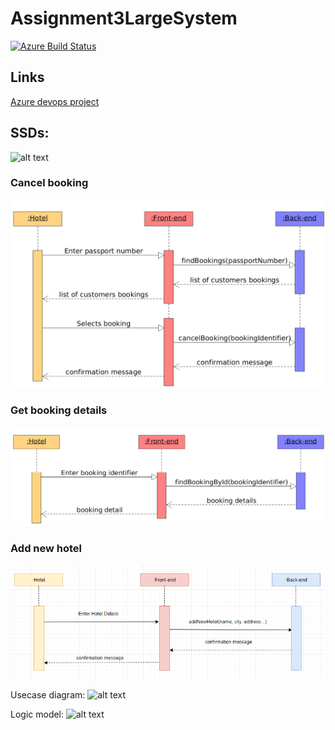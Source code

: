 # Assignment3LargeSystem 
[![Azure Build Status](https://dev.azure.com/cph-gm/HotelSystem/_apis/build/status/large-systems.Assignment3LargeSystem?branchName=master)](https://dev.azure.com/cph-gm/HotelSystem/_build/latest?definitionId=2&branchName=master)

## Links

  [Azure devops project](https://dev.azure.com/cph-gm/HotelSystem)

## SSDs: 
![alt text][logo]

[logo]: https://github.com/large-systems/Assignment3LargeSystem/blob/master/SSD_MakeBooking.jpg "SDDs we have created based on our use cases"

### Cancel booking
![ssd cancel booking](ssd_cancel_booking.png)

### Get booking details
![ssd get booking details](ssd_get_booking_details.png)

### Add new hotel
![ssd add new hotel](ssd_add_hotel.png)


Usecase diagram: 
![alt text](https://github.com/large-systems/Assignment3LargeSystem/blob/master/use_case_diagram.jpg "Diagram on our use cases")


Logic model: 
![alt text](https://github.com/large-systems/Assignment3LargeSystem/blob/master/LogicModel.jpg "Logic model on our hotel system")
